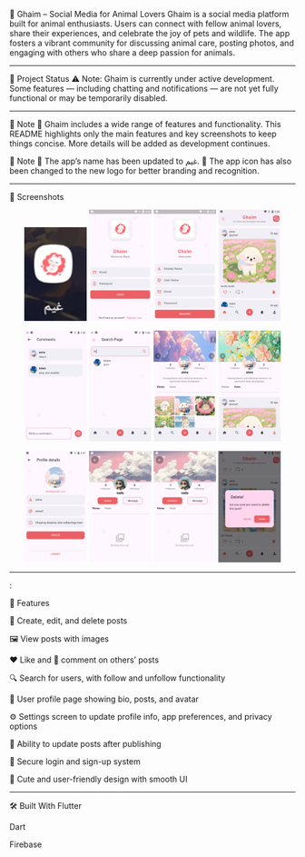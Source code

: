 🐾 Ghaim – Social Media for Animal Lovers
Ghaim is a social media platform built for animal enthusiasts. Users can connect with fellow animal lovers, share their experiences, and celebrate the joy of pets and wildlife. The app fosters a vibrant community for discussing animal care, posting photos, and engaging with others who share a deep passion for animals.
____________
🚧 Project Status
⚠️ Note: Ghaim is currently under active development.
Some features — including chatting and notifications — are not yet fully functional or may be temporarily disabled.
____________
📌 Note
🔧 Ghaim includes a wide range of features and functionality.
This README highlights only the main features and key screenshots to keep things concise.
More details will be added as development continues.


📝 Note
📛 The app’s name has been updated to غيم.
🔆 The app icon has also been changed to the new logo for better branding and recognition.


____________
📸 Screenshots
<p align="center">
  <img src="social media screens/12.png" width="110" alt="Screenshot 12" />
  <img src="social media screens/1.png" width="110" alt="Screenshot 1" />
  <img src="social media screens/2.png" width="110" alt="Screenshot 2" />
  <img src="social media screens/3.png" width="110" alt="Screenshot 3" />
</p>
<p align="center">
  <img src="social media screens/4.png" width="110" alt="Screenshot 4" />
  <img src="social media screens/5.png" width="110" alt="Screenshot 5" />
  <img src="social media screens/6.png" width="110" alt="Screenshot 6" />
  <img src="social media screens/7.png" width="110" alt="Screenshot 7" />
</p>
<p align="center">
  <img src="social media screens/8.png" width="110" alt="Screenshot 8" />
  <img src="social media screens/9.png" width="110" alt="Screenshot 9" />
  <img src="social media screens/10.png" width="110" alt="Screenshot 10" />
  <img src="social media screens/11.png" width="110" alt="Screenshot 11" />
</p>


____________
:

🌟 Features

📝 Create, edit, and delete posts

🖼️ View posts with images

❤️ Like and 💬 comment on others’ posts

🔍 Search for users, with follow and unfollow functionality

👤 User profile page showing bio, posts, and avatar

⚙️ Settings screen to update profile info, app preferences, and privacy options

🔄 Ability to update posts after publishing

🔐 Secure login and sign-up system

🎨 Cute and user-friendly design with smooth UI

__________________

🛠️ Built With
Flutter

Dart

Firebase
